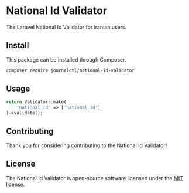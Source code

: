 # National Id Validator

The Laravel National Id Validator for iranian users.

## Install

This package can be installed through Composer.

```bash
composer require journalctl/national-id-validator
```

## Usage

```php
return Validator::make(
    'national_id' => ['national_id']
)->validate();
```

## Contributing

Thank you for considering contributing to the National Id Validator!

## License

The National Id Validator is open-source software licensed under the [MIT license](https://opensource.org/licenses/MIT).
